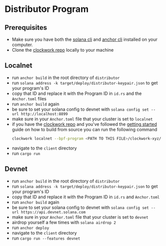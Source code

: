 # **Distributor Program**

## Prerequisites
- Make sure you have both the [solana cli](https://docs.solana.com/cli/install-solana-cli-tools) and [anchor cli](https://project-serum.github.io/anchor/getting-started/installation.html#build-from-source-for-other-operating-systems) installed on your computer.
- Clone the [clockwork repo](https://github.com/clockwork-xyz/clockwork/) locally to your machine 

## Localnet
- run `anchor build` in the root directory of `distributor`
- run `solana address -k target/deploy/distributor-keypair.json` to get your program's ID
- copy that ID and replace it with the Program ID in `id.rs` and the `Anchor.toml` files
- run `anchor build` again
- be sure to set your solana config to devnet with `solana config set --url http://localhost:8899`
- make sure in your `Anchor.toml` file that your cluster is set to `localnet`
- if you have the [clockwork repo](https://github.com/clockwork-xyz/clockwork/#getting-started) and you've followed the [getting started](https://github.com/clockwork-xyz/clockwork/#getting-started) guide on how to build from source you can run the following command
  ```bash
  clockwork localnet --bpf-program <PATH TO THIS FILE>/clockwork-xyz/examples/distributor/target/deploy/distributor-keypair.json <PATH TO THIS FILE>/clockwork-xyz/examples/distributor/target/deploy/distributor.so
  ```
- navigate to the `client` directory
- run `cargo run` 

## Devnet
- run `anchor build` in the root directory of `distributor`
- run `solana address -k target/deploy/distributor-keypair.json` to get your program's ID
- copy that ID and replace it with the Program ID in `id.rs` and `Anchor.toml`
- run `anchor build` again
- be sure to set your solana config to devnet with `solana config set --url https://api.devnet.solana.com`
- make sure in your `Anchor.toml` file that your cluster is set to `devnet`
- airdrop yourself a few times with `solana airdrop 2`
- run `anchor deploy`
- navigate to the `client` directory
- run `cargo run --features devnet` 
